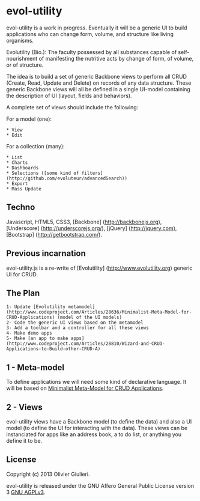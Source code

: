 # evol-utility

evol-utility is a work in progress. Eventually it will be a generic UI to build applications who can change form, volume, and structure like living organisms.

Evolutility (Bio.): The faculty possessed by all substances capable of self-nourishment of manifesting the nutritive acts by change of form, of volume, or of structure.

The idea is to build a set of generic Backbone views to perform all CRUD (Create, Read, Update and Delete) on records of any data structure.
These generic Backbone views will all be defined in a single UI-model containing the description of UI (layout, fields and behaviors).

A complete set of views should include the following:

For a model (one):

    * View
    * Edit

For a collection (many):

    * List
    * Charts
    * Dashboards
    * Selections ([some kind of filters] (http://github.com/evoluteur/advancedSearch))
    * Export
    * Mass Update

## Techno

Javascript, HTML5, CSS3,
[Backbone] (http://backbonejs.org),
[Underscore] (http://underscorejs.org/),
[jQuery] (http://jquery.com),
[Bootstrap] (http://getbootstrap.com/).

## Previous incarnation

evol-utility.js is a re-write of [Evolutility] (http://www.evolutility.org) generic UI for CRUD.

## The Plan 

    1- Update [Evolutility metamodel] (http://www.codeproject.com/Articles/28636/Minimalist-Meta-Model-for-CRUD-Applications) (model of the UI models)
    2- Code the generic UI views based on the metamodel
    3- Add a toolbar and a controller for all these views
    4- Make demo apps
    5- Make [an app to make apps] (http://www.codeproject.com/Articles/28810/Wizard-and-CRUD-Applications-to-Build-other-CRUD-A)


## 1 - Meta-model

To define applications we will need some kind of declarative language.
It will be based on [Minimalist Meta-Model for CRUD Applications](http://www.codeproject.com/Articles/28636/Minimalist-Meta-Model-for-CRUD-Applications).

## 2 - Views

evol-utility views have a Backbone model (to define the data) and also a UI model (to define the UI for interacting with the data).
These views can be instanciated for apps like an address book, a to do list, or anything you define it to be.

## License

Copyright (c) 2013 Olivier Giulieri.

evol-utility is released under the GNU Affero General Public License version 3 [GNU AGPLv3](http://www.gnu.org/licenses/agpl-3.0.html).

